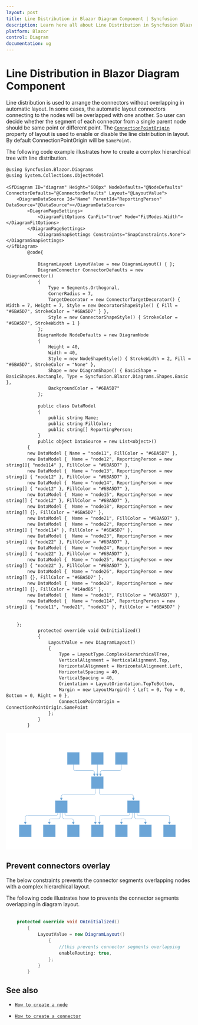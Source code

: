 ```yaml
---
layout: post
title: Line Distribution in Blazor Diagram Component | Syncfusion
description: Learn here all about Line Distribution in Syncfusion Blazor Diagram component and more.
platform: Blazor
control: Diagram
documentation: ug
---
```


# Line Distribution in Blazor Diagram Component

Line distribution is used to arrange the connectors without overlapping in automatic layout. In some cases, the automatic layout connectors connecting to the nodes will be overlapped with one another. So user can decide whether the segment of each connector from a single parent node should be same point or different point. The [`ConnectionPointOrigin`](https://help.syncfusion.com/cr/blazor/Syncfusion.Blazor.Diagrams.DiagramLayout.html#Syncfusion_Blazor_Diagrams_DiagramLayout_ConnectionPointOrigin) property of layout is used to enable or disable the line distribution in layout. By default ConnectionPointOrigin will be `SamePoint`.

The following code example illustrates how to create a complex hierarchical tree with line distribution.

```cshtml
@using Syncfusion.Blazor.Diagrams
@using System.Collections.ObjectModel

<SfDiagram ID="diagram" Height="600px" NodeDefaults="@NodeDefaults" ConnectorDefaults="@ConnectorDefaults" Layout="@LayoutValue">
    <DiagramDataSource Id="Name" ParentId="ReportingPerson" DataSource="@DataSource"></DiagramDataSource>
        <DiagramPageSettings>
            <DiagramFitOptions CanFit="true" Mode="FitModes.Width"></DiagramFitOptions>
        </DiagramPageSettings>
            <DiagramSnapSettings Constraints="SnapConstraints.None"></DiagramSnapSettings>
</SfDiagram>
        @code{

            DiagramLayout LayoutValue = new DiagramLayout() { };
            DiagramConnector ConnectorDefaults = new DiagramConnector()
            {
                Type = Segments.Orthogonal,
                CornerRadius = 7,
                TargetDecorator = new ConnectorTargetDecorator() { Width = 7, Height = 7, Style = new DecoratorShapeStyle() { Fill = "#6BA5D7", StrokeColor = "#6BA5D7" } },
                Style = new ConnectorShapeStyle() { StrokeColor = "#6BA5D7", StrokeWidth = 1 }
            };
            DiagramNode NodeDefaults = new DiagramNode
            {
                Height = 40,
                Width = 40,
                Style = new NodeShapeStyle() { StrokeWidth = 2, Fill = "#6BA5D7", StrokeColor = "None" },
                Shape = new DiagramShape() { BasicShape = BasicShapes.Rectangle, Type = Syncfusion.Blazor.Diagrams.Shapes.Basic },
                BackgroundColor = "#6BA5D7"
            };

            public class DataModel
            {
                public string Name;
                public string FillColor;
                public string[] ReportingPerson;
            }
            public object DataSource = new List<object>()
        {
        new DataModel { Name = "node11", FillColor = "#6BA5D7" },
        new DataModel {  Name = "node12", ReportingPerson = new string[]{ "node114" }, FillColor = "#6BA5D7" },
        new DataModel {  Name = "node13", ReportingPerson = new string[] { "node12" }, FillColor = "#6BA5D7" },
        new DataModel {  Name = "node14", ReportingPerson = new string[] { "node12" }, FillColor = "#6BA5D7" },
        new DataModel {  Name = "node15", ReportingPerson = new string[] { "node12" }, FillColor = "#6BA5D7" },
        new DataModel {  Name = "node18", ReportingPerson = new string[] {}, FillColor = "#6BA5D7" },
        new DataModel {  Name = "node21", FillColor = "#6BA5D7" },
        new DataModel {  Name = "node22", ReportingPerson = new string[] { "node114" }, FillColor = "#6BA5D7" },
        new DataModel {  Name = "node23", ReportingPerson = new string[] { "node22" }, FillColor = "#6BA5D7" },
        new DataModel {  Name = "node24", ReportingPerson = new string[] { "node22" }, FillColor = "#6BA5D7" },
        new DataModel {  Name = "node25", ReportingPerson = new string[] { "node22" }, FillColor = "#6BA5D7" },
        new DataModel {  Name = "node26", ReportingPerson = new string[] {}, FillColor = "#6BA5D7" },
        new DataModel {  Name = "node28", ReportingPerson = new string[] {}, FillColor = "#14ad85" },
        new DataModel {  Name = "node31", FillColor = "#6BA5D7" },
        new DataModel {  Name = "node114", ReportingPerson = new string[] { "node11", "node21", "node31" }, FillColor = "#6BA5D7" }


    };
            protected override void OnInitialized()
            {
                LayoutValue = new DiagramLayout()
                {
                    Type = LayoutType.ComplexHierarchicalTree,
                    VerticalAlignment = VerticalAlignment.Top,
                    HorizontalAlignment = HorizontalAlignment.Left,
                    HorizontalSpacing = 40,
                    VerticalSpacing = 40,
                    Orientation = LayoutOrientation.TopToBottom,
                    Margin = new LayoutMargin() { Left = 0, Top = 0, Bottom = 0, Right = 0 },
                    ConnectionPointOrigin = ConnectionPointOrigin.SamePoint
                };
            }
        }

```

![Line Distribution](../images/line-distribution.png)

## Prevent connectors overlay

The below constraints prevents the connector segments overlapping nodes with a complex hierarchical layout.

The following code illustrates how to prevents the connector segments overlapping in diagram layout.

```csharp
  
    protected override void OnInitialized()
        {
            LayoutValue = new DiagramLayout()
                {
                    //this prevents connector segments overlapping
                    enableRouting: true,
                };
            }
        }

```

## See also

* [`How to create a node`](../nodes/nodes)

* [`How to create a connector`](../connectors/connectors)